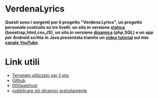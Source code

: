 # VerdenaLyrics
__Questi sono i sorgenti per il progetto "Verdena Lyrics", un progetto personale costruito su tre livelli: un sito in versione [statica](https://mattiaudisio.github.io/verdenaLyrics.github.io/) (boostrap,html,css,JS), un sito in versione [dinamica](https://verdenalyricsdinamic.000webhostapp.com/) (php,SQL) e un app per Android scritta in Java presentata tramite un [video tutorial](https://www.youtube.com/watch?v=WiWBWVgrXvY) sul mio [canale YouTube](https://www.youtube.com/channel/UCdoga4BQsPGabAhT0-xZbIQ)__

# Link utili
- [Template utilizzato per il sito](https://bootstrapmade.com/day-multipurpose-html-template-for-free/)<br />
- [Github](https://github.com/)<br />
- [000webhost](https://www.000webhost.com/)<br />
- [pubblicare siti dinamici gratuitamente](https://www.youtube.com/watch?v=uCi8F6z4V2Y)<br />
